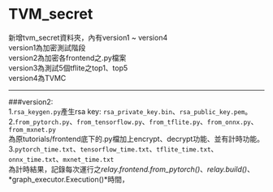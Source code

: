 # TVM_secret
新增tvm_secret資料夾，內有version1 ~ version4  
version1為加密測試階段  
version2為加密各frontend之.py檔案  
version3為測試5個tflite之top1、top5  
version4為TVMC

----------------------
###version2:  
1.`rsa_keygen.py`產生rsa key: `rsa_private_key.bin`、`rsa_public_key.pem`。  
2.`from_pytorch.py`、`from_tensorflow.py`、`from_tflite.py`、`from_onnx.py`、`from_mxnet.py`  
  為原tutorials/frontend底下的.py檔加上encrypt、decrypt功能、並有計時功能。  
3.`pytorch_time.txt`、`tensorflow_time.txt`、`tflite_time.txt`、`onnx_time.txt`、`mxnet_time.txt`  
  為計時結果，記錄每次運行之*relay.frontend.from_pytorch()*、*relay.build()*、*graph_executor.Execution()*時間，  
  
  
